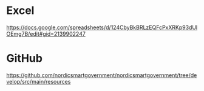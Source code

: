# Excel
https://docs.google.com/spreadsheets/d/124CbyBkBRLzEQFcPxXRKp93dUlOEmg7B/edit#gid=2139902247

# GitHub
https://github.com/nordicsmartgovernment/nordicsmartgovernment/tree/develop/src/main/resources